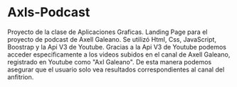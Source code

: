 # Axls-Podcast 
Proyecto de la clase de Aplicaciones Graficas.
Landing Page para el proyecto de podcast de Axell Galeano.
Se utilizó Html, Css, JavaScript, Boostrap y la Api V3 de Youtube.
Gracias a la Api V3 de Youtube podemos acceder especificamente a los videos
subidos en el canal de Axell Galeano, registrado en Youtube como "Axl Galeano".
De esta manera podemos asegurar que el usuario solo vea resultados correspondientes
al canal del anfitrion. 
